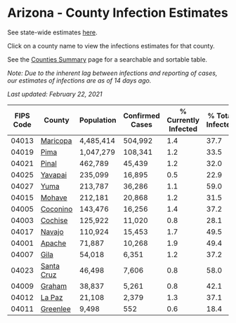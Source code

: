 # Arizona - County Infection Estimates

See state-wide estimates [here](/infections/us-az).

Click on a county name to view the infections estimates for that county.

See the [Counties Summary](/infections/summary-counties) page for a searchable and sortable table.

*Note: Due to the inherent lag between infections and reporting of cases, our estimates of infections are as of 14 days ago.*

*Last updated: February 22, 2021*

|   FIPS Code |                   County |   Population |   Confirmed Cases |   % Currently Infected |   % Total Infected |
|-------------|--------------------------|--------------|-------------------|------------------------|--------------------|
|       04013 |     [Maricopa](maricopa) |    4,485,414 |           504,992 |                    1.4 |               37.7 |
|       04019 |             [Pima](pima) |    1,047,279 |           108,341 |                    1.2 |               33.5 |
|       04021 |           [Pinal](pinal) |      462,789 |            45,439 |                    1.2 |               32.0 |
|       04025 |       [Yavapai](yavapai) |      235,099 |            16,895 |                    0.5 |               22.9 |
|       04027 |             [Yuma](yuma) |      213,787 |            36,286 |                    1.1 |               59.0 |
|       04015 |         [Mohave](mohave) |      212,181 |            20,868 |                    1.2 |               31.5 |
|       04005 |     [Coconino](coconino) |      143,476 |            16,256 |                    1.4 |               37.2 |
|       04003 |       [Cochise](cochise) |      125,922 |            11,020 |                    0.8 |               28.1 |
|       04017 |         [Navajo](navajo) |      110,924 |            15,453 |                    1.7 |               49.5 |
|       04001 |         [Apache](apache) |       71,887 |            10,268 |                    1.9 |               49.4 |
|       04007 |             [Gila](gila) |       54,018 |             6,351 |                    1.2 |               37.2 |
|       04023 | [Santa Cruz](santa-cruz) |       46,498 |             7,606 |                    0.8 |               58.0 |
|       04009 |         [Graham](graham) |       38,837 |             5,261 |                    0.8 |               42.1 |
|       04012 |         [La Paz](la-paz) |       21,108 |             2,379 |                    1.3 |               37.1 |
|       04011 |     [Greenlee](greenlee) |        9,498 |               552 |                    0.6 |               18.4 |